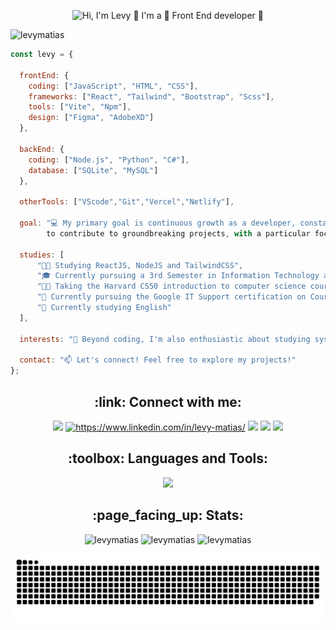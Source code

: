 <p align="center">
  <img src="https://github.com/LevyMatias/levymatias/raw/main/github/githubProfile2.gif" alt="Hi, I'm Levy 👋 I'm a 🚀 Front End developer 🚀">
</p>

<p align="left"> <img src="https://komarev.com/ghpvc/?username=levymatias&label=Profile%20views&color=0e75b6&style=flat" alt="levymatias" /> </p>

```javascript
const levy = {

  frontEnd: {
    coding: ["JavaScript", "HTML", "CSS"],
    frameworks: ["React", "Tailwind", "Bootstrap", "Scss"],
    tools: ["Vite", "Npm"],
    design: ["Figma", "AdobeXD"]
  },

  backEnd: {
    coding: ["Node.js", "Python", "C#"],
    database: ["SQLite", "MySQL"]
  },

  otherTools: ["VScode","Git","Vercel","Netlify"],
  
  goal: "💻 My primary goal is continuous growth as a developer, constantly learning and seeking opportunities
        to contribute to groundbreaking projects, with a particular focus on exploring the vast universe of JavaScript.",

  studies: [
      "👨‍💻 Studying ReactJS, NodeJS and TailwindCSS",
      "🎓 Currently pursuing a 3rd Semester in Information Technology at Univesp",
      "👨‍💻 Taking the Harvard CS50 introduction to computer science course",
      "🌱 Currently pursuing the Google IT Support certification on Coursera",
      "📙 Currently studying English"
  ],
  
  interests: "🚀 Beyond coding, I'm also enthusiastic about studying systems and networks",
    
  contact: "📫 Let's connect! Feel free to explore my projects!"
};

```

<h2 align="center">:link: Connect with me:</h2>
<p align="center" >
  <a href="https://levymatias.github.io/Portfolio/" target="blank"> <img src="https://img.shields.io/badge/website-000000?style=for-the-badge&logo=About.me&logoColor=white" /></a>
  <a href="https://linkedin.com/in/https://www.linkedin.com/in/levy-matias/" target="blank"><img src="https://img.shields.io/badge/LinkedIn-0077B5?style=for-the-badge&logo=linkedin&logoColor=white" alt="https://www.linkedin.com/in/levy-matias/"/></a> 
  <a href="mailto:levisilvas2018@gmail.com"> <img src="https://img.shields.io/badge/Gmail-D14836?style=for-the-badge&logo=gmail&logoColor=white"/></a> 
  <a href="tel:+11976857986"> <img src="https://img.shields.io/badge/WhatsApp-25D366?style=for-the-badge&logo=whatsapp&logoColor=white"/></a>     <a href="tel:+11976857986"> <img src="https://img.shields.io/badge/Telegram-2CA5E0?style=for-the-badge&logo=telegram&logoColor=white"/></a>

</p>

<h2 align="center">:toolbox: Languages and Tools:</h2>
<p align="center">
  <a href="https://skillicons.dev">
    <img src="https://skillicons.dev/icons?i=javascript,react,css,sass,tailwind,bootstrap,vite,git,md,nodejs,python,cs,c,figma,xd,vscode,visualstudio,linux,mysql,postman,netlify,vercel&perline=8" />
  </a>
</p>

<h2 align="center">:page_facing_up: Stats:</h2>
<div align="center">
  <img align="ce" src="https://github-readme-streak-stats.herokuapp.com/?user=levymatias&layout=compact&theme=dark" alt="levymatias" />
  <img align="" src="https://github-readme-stats.vercel.app/api?username=levymatias&show_icons=true&locale=en&layout=compact&theme=dark" alt="levymatias" />
  <img align="" src="https://github-readme-stats.vercel.app/api/top-langs?username=levymatias&show_icons=true&locale=en&layout=compact&theme=dark" alt="levymatias" />
</div>

<div align="center">

  ![Snake animation](https://github.com/LevyMatias/levymatias/blob/output/github-contribution-grid-snake.svg)
  
</div>
